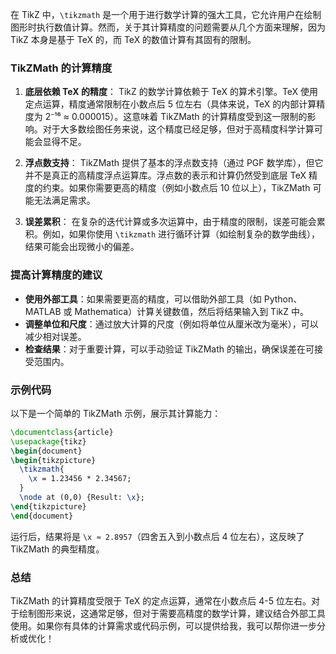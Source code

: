 在 TikZ 中，`\tikzmath` 是一个用于进行数学计算的强大工具，它允许用户在绘制图形时执行数值计算。然而，关于其计算精度的问题需要从几个方面来理解，因为 TikZ 本身是基于 TeX 的，而 TeX 的数值计算有其固有的限制。

### TikZMath 的计算精度
1. **底层依赖 TeX 的精度**：
   TikZ 的数学计算依赖于 TeX 的算术引擎。TeX 使用定点运算，精度通常限制在小数点后 5 位左右（具体来说，TeX 的内部计算精度为 2⁻¹⁶ ≈ 0.000015）。这意味着 TikZMath 的计算精度受到这一限制的影响。对于大多数绘图任务来说，这个精度已经足够，但对于高精度科学计算可能会显得不足。

2. **浮点数支持**：
   TikZMath 提供了基本的浮点数支持（通过 PGF 数学库），但它并不是真正的高精度浮点运算库。浮点数的表示和计算仍然受到底层 TeX 精度的约束。如果你需要更高的精度（例如小数点后 10 位以上），TikZMath 可能无法满足需求。

3. **误差累积**：
   在复杂的迭代计算或多次运算中，由于精度的限制，误差可能会累积。例如，如果你使用 `\tikzmath` 进行循环计算（如绘制复杂的数学曲线），结果可能会出现微小的偏差。

### 提高计算精度的建议
- **使用外部工具**：如果需要更高的精度，可以借助外部工具（如 Python、MATLAB 或 Mathematica）计算关键数值，然后将结果输入到 TikZ 中。
- **调整单位和尺度**：通过放大计算的尺度（例如将单位从厘米改为毫米），可以减少相对误差。
- **检查结果**：对于重要计算，可以手动验证 TikZMath 的输出，确保误差在可接受范围内。

### 示例代码
以下是一个简单的 TikZMath 示例，展示其计算能力：

```latex
\documentclass{article}
\usepackage{tikz}
\begin{document}
\begin{tikzpicture}
  \tikzmath{
    \x = 1.23456 * 2.34567;
  }
  \node at (0,0) {Result: \x};
\end{tikzpicture}
\end{document}
```

运行后，结果将是 `\x ≈ 2.8957`（四舍五入到小数点后 4 位左右），这反映了 TikZMath 的典型精度。

### 总结
TikZMath 的计算精度受限于 TeX 的定点运算，通常在小数点后 4-5 位左右。对于绘制图形来说，这通常足够，但对于需要高精度的数学计算，建议结合外部工具使用。如果你有具体的计算需求或代码示例，可以提供给我，我可以帮你进一步分析或优化！